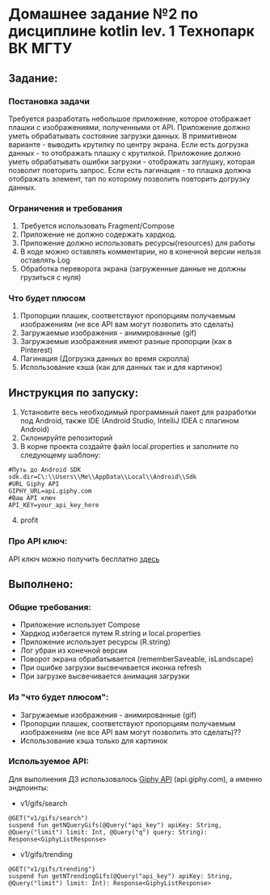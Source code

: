 # Домашнее задание №2 по дисциплине kotlin lev. 1 Технопарк ВК МГТУ

## Задание:

### Постановка задачи
Требуется разработать небольшое приложение, которое отображает плашки с изображениями, полученными от API.
Приложение должно уметь обрабатывать состояние загрузки данных. В примитивном варианте - выводить крутилку по центру экрана. Если есть догрузка данных - то отображать плашку с крутилкой.
Приложение должно уметь обрабатывать ошибки загрузки - отображать заглушку, которая позволит повторить запрос. Если есть пагинация - то плашка должна отображать элемент, тап по которому позволить повторить догрузку данных.

### Ограничения и требования
1. Требуется использовать Fragment/Compose
2. Приложение не должно содержать хардкод.
3. Приложение должно использовать ресурсы(resources) для работы
4. В коде можно оставлять комментарии, но в конечной версии нельзя оставлять Log
5. Обработка переворота экрана (загруженные данные не должны грузиться с нуля)

### Что будет плюсом
1. Пропорции плашек, соответствуют пропорциям получаемым изображениям (не все API вам могут позволить это сделать)
2. Загружаемые изображения - анимированные (gif)
3. Загружаемые изображения имеют разные пропорции (как в Pinterest)
4. Пагинация (Догрузка данных во время скролла)
5. Использование кэша (как для данных так и для картинок)

## Инструкция по запуску:

1) Установите весь необходимый программный пакет для разработки под Android, также IDE (Android Studio, IntelliJ IDEA с плагином Android)
2) Склонируйте репозиторий
3) В корне проекта создайте файл local.properties и заполните по следующему шаблону:

```
#Путь до Android SDK
sdk.dir=C\:\\Users\\Me\\AppData\\Local\\Android\\Sdk
#URL Giphy API
GIPHY_URL=api.giphy.com
#Ваш API ключ
API_KEY=your_api_key_here
```
4. profit

### Про API ключ:

API ключ можно получить бесплатно [здесь](https://developers.giphy.com/dashboard/)


## Выполнено:

### Общие требования:

- Приложение использует Compose
- Хардкод избегается путем R.string и local.properties
- Приложение использует ресурсы (R.string)
- Лог убран из конечной версии
- Поворот экрана обрабатывается (rememberSaveable, isLandscape)
- При ошибке загрузки высвечивается иконка refresh
- При загрузке высвечивается анимация загрузки

### Из "что будет плюсом":

- Загружаемые изображения - анимированные (gif)
- Пропорции плашек, соответствуют пропорциям получаемым изображениям (не все API вам могут позволить это сделать)??
- Использование кэша только для картинок
 
### Используемое API:

Для выполнения ДЗ использовалось [Giphy API](https://developers.giphy.com/docs/api/) (api.giphy.com), а именно эндпоинты:

- v1/gifs/search

```
@GET("v1/gifs/search")
suspend fun getNQueryGifs(@Query("api_key") apiKey: String, @Query("limit") limit: Int, @Query("q") query: String): Response<GiphyListResponse>
```

- v1/gifs/trending

```
@GET("v1/gifs/trending")
suspend fun getNTrendingGifs(@Query("api_key") apiKey: String, @Query("limit") limit: Int): Response<GiphyListResponse>
```





